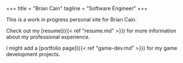 +++
title = "Brian Cain"
tagline = "Software Engineer"
+++

This is a work in progress personal site for Brian Cain. 

Check out my [resume]({{< ref "resume.md" >}}) for more information about my professional experience.

I might add a [portfolio page]({{< ref "game-dev.md" >}}) for my game development projects.
